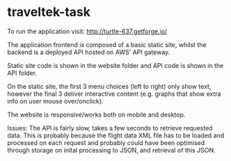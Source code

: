 # traveltek-task

To run the application visit: http://turtle-637.getforge.io/

The application frontend is composed of a basic static site, whilst the backend is a deployed API hosted on AWS' API gateway. 

Static site code is shown in the website folder and API code is shown in the API folder.

On the static site, the first 3 menu choices (left to right) only show text, however the final 3 deliver interactive content (e.g. graphs that show extra info on user mouse over/onclick).

The website is responsive/works both on mobile and desktop.

Issues:
The API is fairly slow, takes a few seconds to retrieve requested data. This is probably because the flight data XML file has to be loaded and processed on each request and probably could have been optimised through storage on inital processing to JSON, and retrieval of this JSON.  
